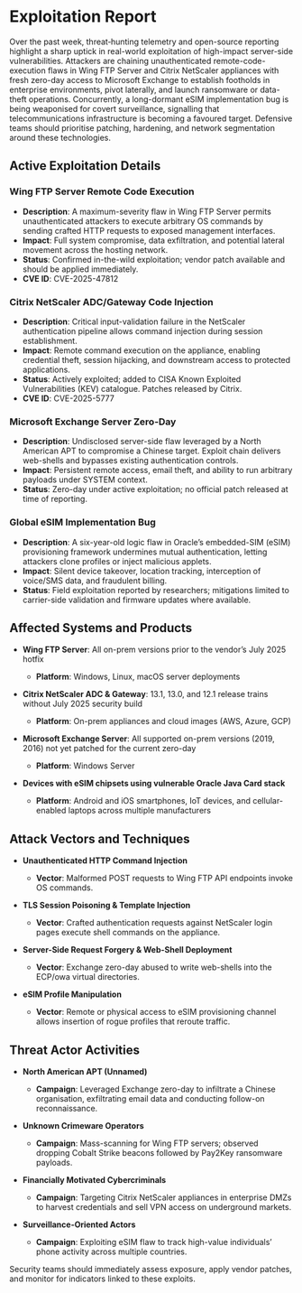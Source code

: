 # Exploitation Report

Over the past week, threat‐hunting telemetry and open-source reporting highlight a sharp uptick in real-world exploitation of high-impact server-side vulnerabilities. Attackers are chaining unauthenticated remote-code-execution flaws in Wing FTP Server and Citrix NetScaler appliances with fresh zero-day access to Microsoft Exchange to establish footholds in enterprise environments, pivot laterally, and launch ransomware or data-theft operations. Concurrently, a long-dormant eSIM implementation bug is being weaponised for covert surveillance, signalling that telecommunications infrastructure is becoming a favoured target. Defensive teams should prioritise patching, hardening, and network segmentation around these technologies.

## Active Exploitation Details

### Wing FTP Server Remote Code Execution
- **Description**: A maximum-severity flaw in Wing FTP Server permits unauthenticated attackers to execute arbitrary OS commands by sending crafted HTTP requests to exposed management interfaces.  
- **Impact**: Full system compromise, data exfiltration, and potential lateral movement across the hosting network.  
- **Status**: Confirmed in-the-wild exploitation; vendor patch available and should be applied immediately.  
- **CVE ID**: CVE-2025-47812  

### Citrix NetScaler ADC/Gateway Code Injection
- **Description**: Critical input-validation failure in the NetScaler authentication pipeline allows command injection during session establishment.  
- **Impact**: Remote command execution on the appliance, enabling credential theft, session hijacking, and downstream access to protected applications.  
- **Status**: Actively exploited; added to CISA Known Exploited Vulnerabilities (KEV) catalogue. Patches released by Citrix.  
- **CVE ID**: CVE-2025-5777  

### Microsoft Exchange Server Zero-Day
- **Description**: Undisclosed server-side flaw leveraged by a North American APT to compromise a Chinese target. Exploit chain delivers web-shells and bypasses existing authentication controls.  
- **Impact**: Persistent remote access, email theft, and ability to run arbitrary payloads under SYSTEM context.  
- **Status**: Zero-day under active exploitation; no official patch released at time of reporting.  

### Global eSIM Implementation Bug
- **Description**: A six-year-old logic flaw in Oracle’s embedded-SIM (eSIM) provisioning framework undermines mutual authentication, letting attackers clone profiles or inject malicious applets.  
- **Impact**: Silent device takeover, location tracking, interception of voice/SMS data, and fraudulent billing.  
- **Status**: Field exploitation reported by researchers; mitigations limited to carrier-side validation and firmware updates where available.  

## Affected Systems and Products

- **Wing FTP Server**: All on-prem versions prior to the vendor’s July 2025 hotfix  
  - **Platform**: Windows, Linux, macOS server deployments

- **Citrix NetScaler ADC & Gateway**: 13.1, 13.0, and 12.1 release trains without July 2025 security build  
  - **Platform**: On-prem appliances and cloud images (AWS, Azure, GCP)

- **Microsoft Exchange Server**: All supported on-prem versions (2019, 2016) not yet patched for the current zero-day  
  - **Platform**: Windows Server

- **Devices with eSIM chipsets using vulnerable Oracle Java Card stack**  
  - **Platform**: Android and iOS smartphones, IoT devices, and cellular-enabled laptops across multiple manufacturers

## Attack Vectors and Techniques

- **Unauthenticated HTTP Command Injection**  
  - **Vector**: Malformed POST requests to Wing FTP API endpoints invoke OS commands.

- **TLS Session Poisoning & Template Injection**  
  - **Vector**: Crafted authentication requests against NetScaler login pages execute shell commands on the appliance.

- **Server-Side Request Forgery & Web-Shell Deployment**  
  - **Vector**: Exchange zero-day abused to write web-shells into the ECP/owa virtual directories.

- **eSIM Profile Manipulation**  
  - **Vector**: Remote or physical access to eSIM provisioning channel allows insertion of rogue profiles that reroute traffic.

## Threat Actor Activities

- **North American APT (Unnamed)**  
  - **Campaign**: Leveraged Exchange zero-day to infiltrate a Chinese organisation, exfiltrating email data and conducting follow-on reconnaissance.

- **Unknown Crimeware Operators**  
  - **Campaign**: Mass-scanning for Wing FTP servers; observed dropping Cobalt Strike beacons followed by Pay2Key ransomware payloads.

- **Financially Motivated Cybercriminals**  
  - **Campaign**: Targeting Citrix NetScaler appliances in enterprise DMZs to harvest credentials and sell VPN access on underground markets.

- **Surveillance-Oriented Actors**  
  - **Campaign**: Exploiting eSIM flaw to track high-value individuals’ phone activity across multiple countries.

Security teams should immediately assess exposure, apply vendor patches, and monitor for indicators linked to these exploits.